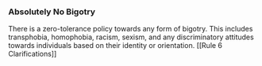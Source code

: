 
### Absolutely No Bigotry

There is a zero-tolerance policy towards any form of bigotry. This includes transphobia, homophobia, racism, sexism, and any discriminatory attitudes towards individuals based on their identity or orientation. [[Rule 6 Clarifications]]